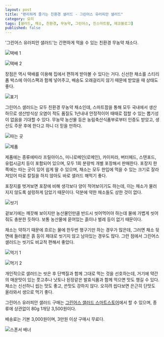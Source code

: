 ```yaml
---
layout: post
title: "편리하게 즐기는 친환경 샐러드 - 그린어스 유러피안 샐러드"
category: 요리
tags: [샐러드, 채소, 친환경, 무농약, 그린어스, 진스마트팜, 에코블로그]
published: false
---
```


'그린어스 유러피안 샐러드'는
간편하게 먹을 수 있는 친환경 무농약 채소다.

![택배 1](/images/greenus-salad-mix-review-01.jpg)

![택배 2](/images/greenus-salad-mix-review-02.jpg)

장점은 역시 택배를 이용해 집에서 편하게 받아볼 수 있다는 거다.
신선한 채소를 스티리폼 박스에 아이스팩과 함께 넣어주고,
배송도 오래걸리지 않기 때문에 받았을 때 상태도 좋다.

![표기](/images/greenus-salad-mix-review-03.jpg)

그린어스 샐러드는 모두 친환경 무농약 채소인데,
스마트팜을 통해 모두 국내에서 생산하므로 생산방식상
오염이 적도 품질도 1년내내 안정적이어 때때로 접할 수 있는 뽑기성이 없음을 기대할 수 있다.
무농약 농산물 등은 농림축산식품부로부터 인증도 받았고,
생산도 주문 후에 한다고 하니 더 믿을 만하다.

![따는 곳](/images/greenus-salad-mix-review-04.jpg)

![제품](/images/greenus-salad-mix-review-05.jpg)

제품에는 종류에따라 프릴아이스, 미니로메인(로메인), 카이피라, 버터헤드, 스탠포드, 유럽시금치 등이 포함되어 있으며,
모두 1회 분량씩 개별 포장해서 판매한다.
﻿포장지 한쪽에는 따는 곳이 있어 쉽게 딸 수 있으며,
채소는 모두 한입에 먹을 수 있는 크기로 잘라져있어 따로 칼질을 하지 않아도 바로 샐러드 해먹기 좋다.

포장지를 벗겨보면 포장에 비해 생각보다 양이 적어보이기도 하는데,
이는 채소가 물러지지 않도록 설렁하게 담았기 때문이다.
﻿덕분에 약한 채소들도 상한 것이 없다.

![씻기](/images/greenus-salad-mix-review-06.jpg)

겉보기에는 깨끗해 보이지만 농산물인만큼 반드시 씻어먹어야 하는데
물에 가볍게 씻어줘도 충분한 듯하다.
보통 농산물에 묻어있는 흙이나 벌레 등이 없기 때문이다.

﻿채소는 약하기 때문에 흐르는 물에 한두번 행구기만 하는 경우가 많은데,
그러면 채소 뒷면에 들러붙은 흙 등이 제대로 씻기지 않고 남아있는 경우도 많다.
그런 점에서 그린어스 샐러드는 씻기도 비교적 편해서 좋았다.

![먹기 1](/images/greenus-salad-mix-review-07.jpg)

![먹기 2](/images/greenus-salad-mix-review-08.jpg)

개인적으로 샐러드는 씻은 후 단백질과 함께 그대로 먹는 것을 선호하는데,
거기에 약간의 매운맛이 있는 풋고추나
낫토나 된장같은 발효식품과 함께 먹으면 맛도 챙길 수 있다.
﻿채소는 신선하니 씹는 맛도 좋고, 쓴맛도 강하지 않다.
오히려 씹다보면 은근히 단맛도 올라와서 생으로 먹기 좋다.

그린어스 유러피안 샐러드 구매는
[그린어스 샐러드 스마트스토어](https://smartstore.naver.com/ginsmartfarm/products/5536646468)에서 할 수 있으며,
종류에 상관없이 80g 1개당 3,500원이다.

배송료는 기본 3,000원이며, 3만원 이상 구매시 무료다.



![스폰서 배너](http://echoblog.net/images/sponsor-banner.png "이 글은 에코블로그를 통해 해당 업체에서 페이백을 제공받아 작성한 리뷰다.")
